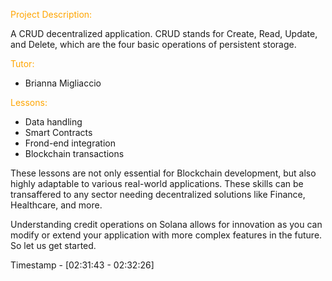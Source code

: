 <span style="color: orange;">Project Description:</span>

A CRUD decentralized application. CRUD stands for Create, Read, Update, and Delete, which are the four basic operations of persistent storage.

<span style="color: orange;">Tutor:</span>

- Brianna Migliaccio

<span style="color: orange;">Lessons:</span>

- Data handling
- Smart Contracts
- Frond-end integration
- Blockchain transactions

These lessons are not only essential for Blockchain development, but also highly adaptable to various real-world applications. These skills can be transaffered to any sector needing decentralized solutions like Finance, Healthcare, and more.

Understanding credit operations on Solana allows for innovation as you can modify or extend your application with more complex features in the future. So let us get started.

Timestamp - [02:31:43 - 02:32:26]
